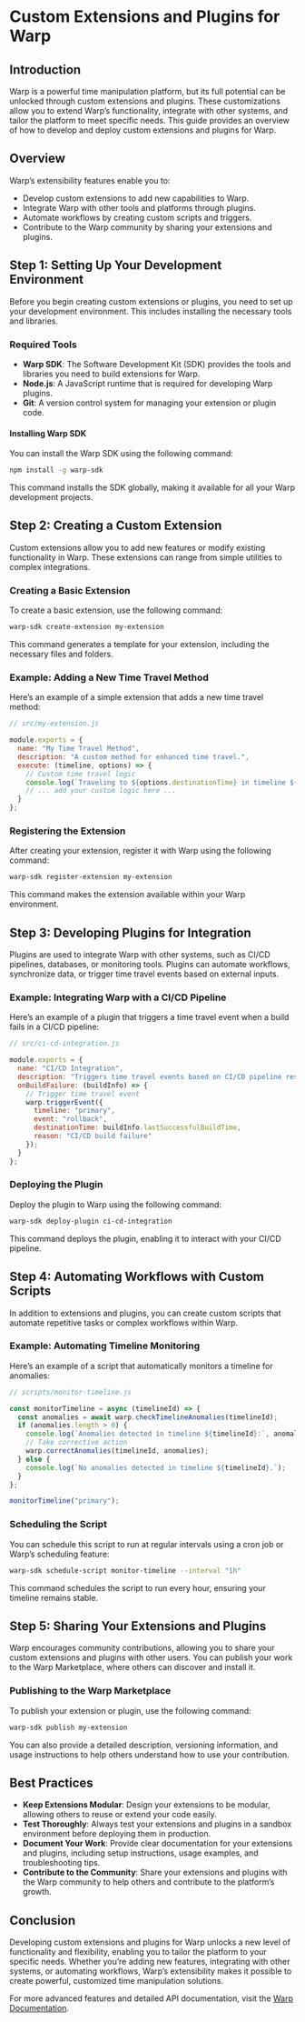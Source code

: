# Custom Extensions and Plugins for Warp

## Introduction

Warp is a powerful time manipulation platform, but its full potential can be unlocked through custom extensions and plugins. These customizations allow you to extend Warp’s functionality, integrate with other systems, and tailor the platform to meet specific needs. This guide provides an overview of how to develop and deploy custom extensions and plugins for Warp.

## Overview

Warp’s extensibility features enable you to:
- Develop custom extensions to add new capabilities to Warp.
- Integrate Warp with other tools and platforms through plugins.
- Automate workflows by creating custom scripts and triggers.
- Contribute to the Warp community by sharing your extensions and plugins.

## Step 1: Setting Up Your Development Environment

Before you begin creating custom extensions or plugins, you need to set up your development environment. This includes installing the necessary tools and libraries.

### Required Tools

- **Warp SDK**: The Software Development Kit (SDK) provides the tools and libraries you need to build extensions for Warp.
- **Node.js**: A JavaScript runtime that is required for developing Warp plugins.
- **Git**: A version control system for managing your extension or plugin code.

#### Installing Warp SDK

You can install the Warp SDK using the following command:

```bash
npm install -g warp-sdk
```

This command installs the SDK globally, making it available for all your Warp development projects.

## Step 2: Creating a Custom Extension

Custom extensions allow you to add new features or modify existing functionality in Warp. These extensions can range from simple utilities to complex integrations.

### Creating a Basic Extension

To create a basic extension, use the following command:

```bash
warp-sdk create-extension my-extension
```

This command generates a template for your extension, including the necessary files and folders.

### Example: Adding a New Time Travel Method

Here’s an example of a simple extension that adds a new time travel method:

```javascript
// src/my-extension.js

module.exports = {
  name: "My Time Travel Method",
  description: "A custom method for enhanced time travel.",
  execute: (timeline, options) => {
    // Custom time travel logic
    console.log(`Traveling to ${options.destinationTime} in timeline ${timeline}`);
    // ... add your custom logic here ...
  }
};
```

### Registering the Extension

After creating your extension, register it with Warp using the following command:

```bash
warp-sdk register-extension my-extension
```

This command makes the extension available within your Warp environment.

## Step 3: Developing Plugins for Integration

Plugins are used to integrate Warp with other systems, such as CI/CD pipelines, databases, or monitoring tools. Plugins can automate workflows, synchronize data, or trigger time travel events based on external inputs.

### Example: Integrating Warp with a CI/CD Pipeline

Here’s an example of a plugin that triggers a time travel event when a build fails in a CI/CD pipeline:

```javascript
// src/ci-cd-integration.js

module.exports = {
  name: "CI/CD Integration",
  description: "Triggers time travel events based on CI/CD pipeline results.",
  onBuildFailure: (buildInfo) => {
    // Trigger time travel event
    warp.triggerEvent({
      timeline: "primary",
      event: "rollback",
      destinationTime: buildInfo.lastSuccessfulBuildTime,
      reason: "CI/CD build failure"
    });
  }
};
```

### Deploying the Plugin

Deploy the plugin to Warp using the following command:

```bash
warp-sdk deploy-plugin ci-cd-integration
```

This command deploys the plugin, enabling it to interact with your CI/CD pipeline.

## Step 4: Automating Workflows with Custom Scripts

In addition to extensions and plugins, you can create custom scripts that automate repetitive tasks or complex workflows within Warp.

### Example: Automating Timeline Monitoring

Here’s an example of a script that automatically monitors a timeline for anomalies:

```javascript
// scripts/monitor-timeline.js

const monitorTimeline = async (timelineId) => {
  const anomalies = await warp.checkTimelineAnomalies(timelineId);
  if (anomalies.length > 0) {
    console.log(`Anomalies detected in timeline ${timelineId}:`, anomalies);
    // Take corrective action
    warp.correctAnomalies(timelineId, anomalies);
  } else {
    console.log(`No anomalies detected in timeline ${timelineId}.`);
  }
};

monitorTimeline("primary");
```

### Scheduling the Script

You can schedule this script to run at regular intervals using a cron job or Warp’s scheduling feature:

```bash
warp-sdk schedule-script monitor-timeline --interval "1h"
```

This command schedules the script to run every hour, ensuring your timeline remains stable.

## Step 5: Sharing Your Extensions and Plugins

Warp encourages community contributions, allowing you to share your custom extensions and plugins with other users. You can publish your work to the Warp Marketplace, where others can discover and install it.

### Publishing to the Warp Marketplace

To publish your extension or plugin, use the following command:

```bash
warp-sdk publish my-extension
```

You can also provide a detailed description, versioning information, and usage instructions to help others understand how to use your contribution.

## Best Practices

- **Keep Extensions Modular**: Design your extensions to be modular, allowing others to reuse or extend your code easily.
- **Test Thoroughly**: Always test your extensions and plugins in a sandbox environment before deploying them in production.
- **Document Your Work**: Provide clear documentation for your extensions and plugins, including setup instructions, usage examples, and troubleshooting tips.
- **Contribute to the Community**: Share your extensions and plugins with the Warp community to help others and contribute to the platform’s growth.

## Conclusion

Developing custom extensions and plugins for Warp unlocks a new level of functionality and flexibility, enabling you to tailor the platform to your specific needs. Whether you’re adding new features, integrating with other systems, or automating workflows, Warp’s extensibility makes it possible to create powerful, customized time manipulation solutions.

For more advanced features and detailed API documentation, visit the [Warp Documentation](#).
